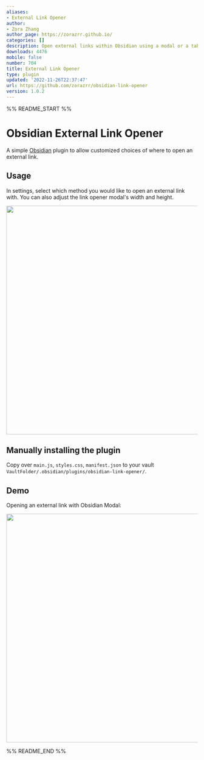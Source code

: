 ```yaml
---
aliases:
- External Link Opener
author:
- Zora Zhang
author_page: https://zorazrr.github.io/
categories: []
description: Open external links within Obsidian using a modal or a tab.
downloads: 4476
mobile: false
number: 704
title: External Link Opener
type: plugin
updated: '2022-11-26T22:37:47'
url: https://github.com/zorazrr/obsidian-link-opener
version: 1.0.2
---
```


%% README_START %%

# Obsidian External Link Opener

A simple [Obsidian](https://obsidian.md/) plugin to allow customized choices of where to open an external link.

## Usage

In settings, select which method you would like to open an external link with.
You can also adjust the link opener modal's width and height.

<p align="center"><img src = "https://raw.githubusercontent.com/zorazrr/obsidian-link-opener/HEAD/assets/exampleSettings.png" style="width: 600px;"></p>

## Manually installing the plugin

Copy over `main.js`, `styles.css`, `manifest.json` to your vault `VaultFolder/.obsidian/plugins/obsidian-link-opener/`.

## Demo

Opening an external link with Obsidian Modal:

<p align="center"><img src = "https://raw.githubusercontent.com/zorazrr/obsidian-link-opener/HEAD/assets/exampleModal.png" style="width: 600px;"></p>


%% README_END %%